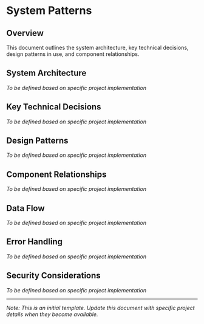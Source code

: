 # System Patterns

## Overview
This document outlines the system architecture, key technical decisions, design patterns in use, and component relationships.

## System Architecture
*To be defined based on specific project implementation*

## Key Technical Decisions
*To be defined based on specific project implementation*

## Design Patterns
*To be defined based on specific project implementation*

## Component Relationships
*To be defined based on specific project implementation*

## Data Flow
*To be defined based on specific project implementation*

## Error Handling
*To be defined based on specific project implementation*

## Security Considerations
*To be defined based on specific project implementation*

---
*Note: This is an initial template. Update this document with specific project details when they become available.*
